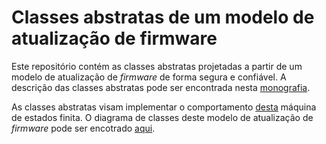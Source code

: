 # Classes abstratas de um modelo de atualização de firmware

Este repositório contém as classes abstratas projetadas a partir de um modelo de atualização de *firmware* de forma segura e confiável. A descrição das classes abstratas pode ser encontrada nesta [monografia](../monografia/monografia.pdf).

As classes abstratas visam implementar o comportamento [desta](diagramas/diagrama-estados-horizontal.pdf) máquina de estados finita. O diagrama de classes deste modelo de atualização de *firmware* pode ser encotrado [aqui](diagramas/diagrama-classes.pdf).


